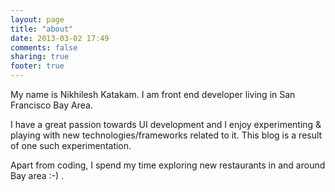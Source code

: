```yaml
---
layout: page
title: "about"
date: 2013-03-02 17:49
comments: false
sharing: true
footer: true
---
```


My name is Nikhilesh Katakam. I am front end developer living in San Francisco Bay Area.

I have a great passion towards UI development and I enjoy experimenting & playing with new technologies/frameworks related to it. This blog is a result of one such experimentation.

Apart from coding, I spend my time exploring new restaurants in and around Bay area :-) .
